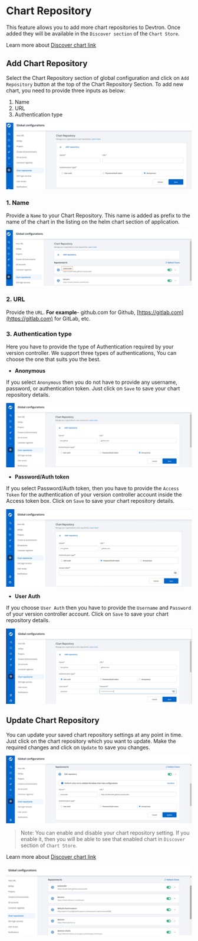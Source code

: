 # Chart Repository

This feature allows you to add more chart repositories to Devtron. Once added they will be available in the `Discover section` of the `Chart Store`. 

Learn more about [Discover chart link](https://docs.devtron.ai/user-guide/deploy-chart/overview-of-charts#deploying-chart)

## Add Chart Repository

Select the Chart Repository section of global configuration and click on `Add Repository` button at the top of the Chart Repository Section. To add new chart, you need to provide three inputs as below:

1. Name
2. URL
3. Authentication type

![](../../setup/global-configurations/images/chart-repository-1.jpg)

### 1. Name

Provide a `Name` to your Chart Repository. This name is added as prefix to the name of the chart in the listing on the helm chart section of application.

![](../../setup/global-configurations/images/chart-repo-name-highlight.jpg)

### 2. URL

Provide the `URL`. **For example**- github.com for Github, [https://gitlab.com](https://gitlab.com) for GitLab, etc.

### 3. Authentication type

Here you have to provide the type of Authentication required by your version controller. We support three types of authentications, You can choose the one that suits you the best.


* **Anonymous**

If you select `Anonymous` then you do not have to provide any username, password, or authentication token. Just click on `Save` to save your chart repository details.

![](../../setup/global-configurations/images/chart-repo-anonymous.jpg)

* **Password/Auth token**

If you select Password/Auth token, then you have to provide the `Access Token` for the authentication of your version controller account inside the Access token box. Click on `Save` to save your chart repository details.

![](../../setup/global-configurations/images/chart-repo-password.jpg)

* **User Auth**

If you choose `User Auth` then you have to provide the `Username` and `Password` of your version controller account. Click on `Save` to save your chart repository details.


![](../../setup/global-configurations/images/chart-repo-user-auth.jpg)

## Update Chart Repository

You can update your saved chart repository settings at any point in time. Just click on the chart repository which you want to update. Make the required changes and click on `Update` to save you changes.

![](../../setup/global-configurations/images/chart-repo-update.jpg)

> Note: You can enable and disable your chart repository setting. If you enable it, then you will be able to see that enabled chart in `Discover` section of `Chart Store`.


Learn more about [Discover chart link](https://docs.devtron.ai/user-guide/deploy-chart/overview-of-charts#deploying-chart)

![](../../setup/global-configurations/images/chart-repo-list.jpg)
